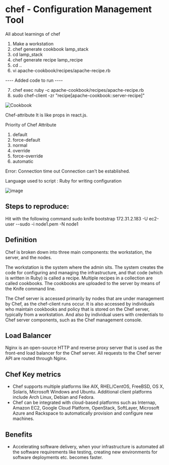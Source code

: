 # chef - Configuration Management Tool 

All about learnings of chef 

1. Make a workstation 
2. chef generate cookbook lamp_stack 
3. cd lamp_stack 
4. chef generate recipe lamp_recipe 
5. cd .. 
6. vi apache-cookbook/recipes/apache-recipe.rb 

---- Added code to run ----

7. chef exec ruby -c apache-cookbook/recipes/apache-recipe.rb
8. sudo chef-client -zr "recipe[apache-cookbook::server-recipe]" 

![Cookbook](https://github.com/TauqeerAhmad5201/chef/assets/68806440/be9cebb7-1956-43b2-b585-f99e65c0c35f)



Chef-attribute 
It is like props in react.js. 

Priority of Chef Attribute 

1. default 
2. force-default 
3. normal
4. override 
5. force-override 
6. automatic

Error: Connection time out 
Connection can't be established. 


Language used to script : Ruby for writing configuration

![image](https://github.com/TauqeerAhmad5201/chef/assets/68806440/5abe2c1a-f724-41c2-b548-7af4f9ee6bc3)

## Steps to reproduce: 

Hit with the following command 
sudo knife bootstrap 172.31.2.183 -U ec2-user --sudo -i node1.pem -N node1

## Definition
Chef is broken down into three main components: the workstation, the server, and the nodes. 

The workstation is the system where the admin sits. The system creates the code for configuring and managing the infrastructure, and that code (which is written in Ruby) is called a recipe. Multiple recipes in a collection are called cookbooks. The cookbooks are uploaded to the server by means of the Knife command line.

The Chef server is accessed primarily by nodes that are under management by Chef, as the chef-client runs occur. It is also accessed by individuals who maintain cookbooks and policy that is stored on the Chef server, typically from a workstation. And also by individual users with credentials to Chef server components, such as the Chef management console.

## Load Balancer

Nginx is an open-source HTTP and reverse proxy server that is used as the front-end load balancer for the Chef server. All requests to the Chef server API are routed through Nginx.

## Chef Key metrics 

- Chef supports multiple platforms like AIX, RHEL/CentOS, FreeBSD, OS X, Solaris, Microsoft Windows and Ubuntu. Additional client platforms include Arch Linux, Debian and Fedora.
- Chef can be integrated with cloud-based platforms such as Internap, Amazon EC2, Google Cloud Platform, OpenStack, SoftLayer, Microsoft Azure and Rackspace to automatically provision and configure new machines.

## Benefits
- Accelerating software delivery, when your infrastructure is automated all the software requirements like testing, creating new environments for software deployments etc. becomes faster.
